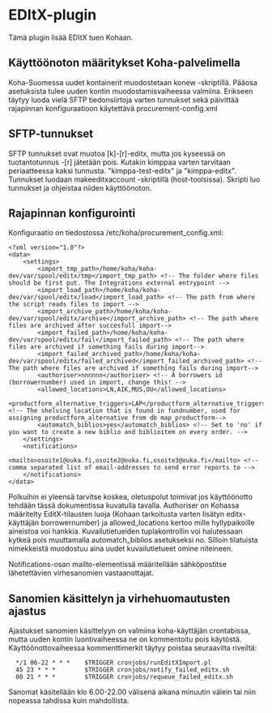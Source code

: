 # EDItX-plugin

Tämä plugin lisää EDItX tuen Kohaan.

## Käyttöönoton määritykset Koha-palvelimella

Koha-Suomessa uudet kontainerit muodostetaan konew -skriptillä. Pääosa asetuksista tulee uuden kontin muodostamisvaiheessa valmiina. Erikseen täytyy luoda vielä SFTP tiedonsiirtoja varten tunnukset sekä päivittää rajapinnan konfiguraatioon käytettävä procurement-config.xml

## SFTP-tunnukset

SFTP tunnukset ovat muotoa [k]-[r]-editx, mutta jos kyseessä on tuotantotunnus -[r] jätetään pois. Kutakin kimppaa varten tarvitaan periaatteessa kaksi tunnusta. "kimppa-test-editx" ja "kimppa-editx". Tunnukset luodaan makeeditxaccount -skriptillä (host-toolsissa). Skripti luo tunnukset ja ohjeistaa niiden käyttöönoton.

## Rajapinnan konfigurointi

Konfiguraatio on tiedostossa /etc/koha/procurement_config.xml:

```
<?xml version="1.0"?>
<data>
    <settings>
        <import_tmp_path>/home/koha/koha-dev/var/spool/editx/tmp</import_tmp_path> <!-- The folder where files should be first put. The Integrations external entrypoint -->
        <import_load_path>/home/koha/koha-dev/var/spool/editx/load</import_load_path> <!-- The path from where the script reads files to import -->
        <import_archive_path>/home/koha/koha-dev/var/spool/editx/archive</import_archive_path> <!-- The path where files are archived after succesfull import-->
        <import_failed_path>/home/koha/koha-dev/var/spool/editx/fail</import_failed_path> <!-- The path where files are archived if something fails during import-->
        <import_failed_archived_path>/home/koha/koha-dev/var/spool/editx/failed_archived</import_failed_archived_path> <!-- The path where files are archived if something fails during import-->
        <authoriser>nnnnnn</authoriser> <!-- A borrowers id (borrowernumber) used in import, change this! -->
        <allowed_locations>LN,AIK,MUS,OU</allowed_locations>
        <productform_alternative_triggers>LAP</productform_alternative_triggers> <!-- The shelving location that is found in fundnumber, used for assigning productform_alternative from db map_productform-->
        <automatch_biblios>yes</automatch_biblios> <!-- Set to 'no' if you want to create a new biblio and biblioitem on every order. -->
    </settings>
    <notifications>
        <mailto>osoite1@ouka.fi,osoite2@ouka.fi,osoite3@ouka.fi</mailto> <!-- comma separated list of email-addresses to send error reports to -->
    </notifications>
</data>
```

Polkuihin ei yleensä tarvitse koskea, oletuspolut toimivat jos käyttöönotto tehdään tässä dokumentissa kuvatulla tavalla. Authoriser on Kohassa määritelty EditX-tilausten luoja (Kohaan tarkoitusta varten lisätyn editx-käyttäjän borrowernumber) ja allowed_locations kertoo mille hyllypaikoille aineistoa voi hankkia. Kuvailutietueiden tuplakontrollin voi halutessaan kytkeä pois muuttamalla automatch_biblios asetukseksi no. Silloin tilatuista nimekkeistä muodostuu aina uudet kuvailutietueet omine niteineen.

Notifications-osan mailto-elementissä määritellään sähköpostitse lähetettävien virhesanomien vastaanottajat.

## Sanomien käsittelyn ja virhehuomautusten ajastus

Ajastukset sanomien käsittelyyn on valmiina koha-käyttäjän crontabissa, mutta uuden kontin luontivaiheessa ne on kommentoitu pois käytöstä. Käyttöönottovaiheessa kommenttimerkit täytyy poistaa seuraavilta riveiltä:

```
  */1 06-22 * * *    $TRIGGER cronjobs/runEditXImport.pl
  45 23 * * *        $TRIGGER cronjobs/notify_failed_editx.sh
  00 21 * * *        $TRIGGER cronjobs/requeue_failed_editx.sh
```

Sanomat käsitellään klo 6.00-22.00 välisenä aikana minuutin välein tai niin nopeassa tahdissa kuin mahdollista.
